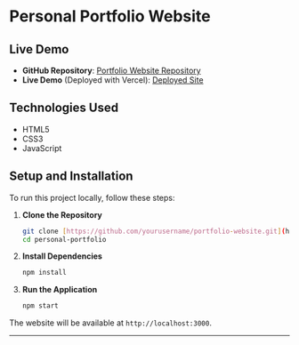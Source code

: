 # Personal Portfolio Website

## Live Demo
- **GitHub Repository**: [Portfolio Website Repository](https://github.com/tAmh29/personal-portfolio.git)
- **Live Demo** (Deployed with Vercel): [Deployed Site](https://personal-portfolio-seven-sigma-41.vercel.app/)

## Technologies Used
- HTML5
- CSS3
- JavaScript

## Setup and Installation

To run this project locally, follow these steps:

1. **Clone the Repository**
   ```bash
   git clone [https://github.com/yourusername/portfolio-website.git](https://github.com/tAmh29/personal-portfolio.git)
   cd personal-portfolio
   ```

2. **Install Dependencies**
   ```bash
   npm install
   ```

3. **Run the Application**
   ```bash
   npm start
   ```

The website will be available at `http://localhost:3000`.

---
